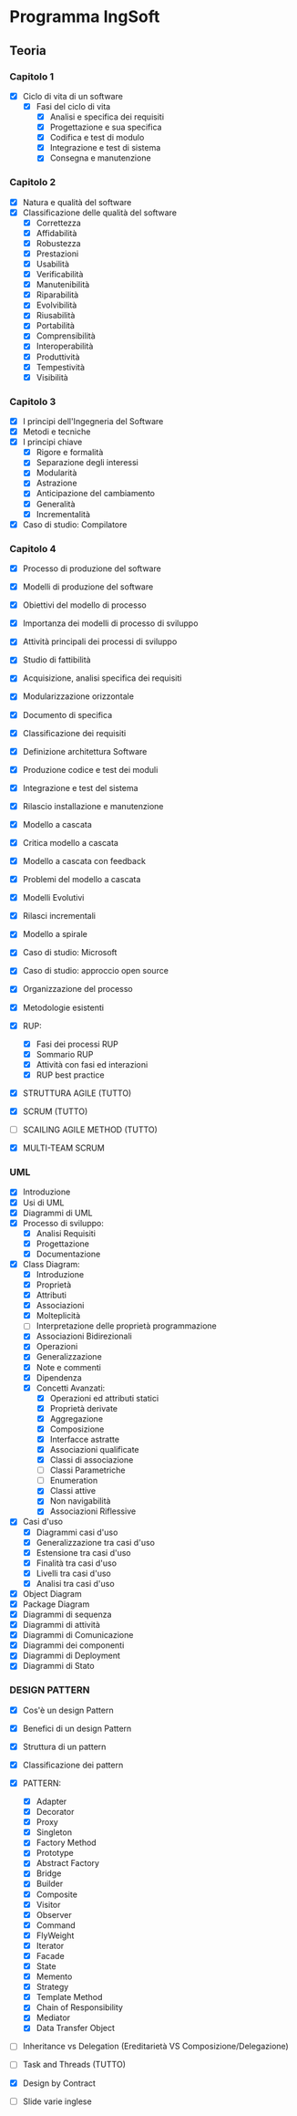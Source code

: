 # Programma IngSoft

## Teoria

### Capitolo 1

- [x] Ciclo di vita di un software
  - [x] Fasi del ciclo di vita
    - [x] Analisi e specifica dei requisiti
    - [x] Progettazione e sua specifica
    - [x] Codifica e test di modulo
    - [x] Integrazione e test di sistema
    - [x] Consegna e manutenzione

### Capitolo 2

- [x] Natura e qualità del software
- [x] Classificazione delle qualità del software
  - [x] Correttezza
  - [x] Affidabilità
  - [x] Robustezza
  - [x] Prestazioni
  - [x] Usabilità
  - [x] Verificabilità
  - [x] Manutenibilità
  - [x] Riparabilità
  - [x] Evolvibilità
  - [x] Riusabilità
  - [x] Portabilità
  - [x] Comprensibilità
  - [x] Interoperabilità
  - [x] Produttività
  - [x] Tempestività
  - [x] Visibilità

### Capitolo 3

- [x] I principi dell'Ingegneria del Software
- [x] Metodi e tecniche
- [x] I principi chiave
  - [x] Rigore e formalità
  - [x] Separazione degli interessi
  - [x] Modularità
  - [x] Astrazione
  - [x] Anticipazione del cambiamento
  - [x] Generalità
  - [x] Incrementalità
- [x] Caso di studio: Compilatore

### Capitolo 4

- [x] Processo di produzione del software
- [x] Modelli di produzione del software
- [x] Obiettivi del modello di processo
- [x] Importanza dei modelli di processo di sviluppo
- [x] Attività principali dei processi di sviluppo
- [x] Studio di fattibilità
- [x] Acquisizione, analisi specifica dei requisiti
- [x] Modularizzazione orizzontale
- [x] Documento di specifica
- [x] Classificazione dei requisiti
- [x] Definizione architettura Software
- [x] Produzione codice e test dei moduli
- [x] Integrazione e test del sistema
- [x] Rilascio installazione e manutenzione

- [x] Modello a cascata
- [x] Critica modello a cascata
- [x] Modello a cascata con feedback
- [x] Problemi del modello a cascata
- [x] Modelli Evolutivi
- [x] Rilasci incrementali
- [x] Modello a spirale
- [x] Caso di studio: Microsoft
- [x] Caso di studio: approccio open source
- [x] Organizzazione del processo
- [x] Metodologie esistenti
- [x] RUP:
  - [x] Fasi dei processi RUP
  - [x] Sommario RUP
  - [x] Attività con fasi ed interazioni
  - [x] RUP best practice
- [x] STRUTTURA AGILE (TUTTO)
- [x] SCRUM (TUTTO)
- [ ] SCAILING AGILE METHOD (TUTTO)
- [x] MULTI-TEAM SCRUM

### UML

- [x] Introduzione
- [x] Usi di UML
- [x] Diagrammi di UML
- [x] Processo di sviluppo:
  - [x] Analisi Requisiti
  - [x] Progettazione
  - [x] Documentazione
- [x] Class Diagram:
  - [x] Introduzione
  - [x] Proprietà
  - [x] Attributi
  - [x] Associazioni
  - [x] Molteplicità
  - [ ] Interpretazione delle proprietà programmazione
  - [x] Associazioni Bidirezionali
  - [x] Operazioni
  - [x] Generalizzazione
  - [x] Note e commenti
  - [x] Dipendenza
  - [x] Concetti Avanzati:
    - [x] Operazioni ed attributi statici
    - [x] Proprietà derivate
    - [x] Aggregazione
    - [x] Composizione
    - [x] Interfacce astratte
    - [x] Associazioni qualificate
    - [x] Classi di associazione
    - [ ] Classi Parametriche
    - [ ] Enumeration
    - [x] Classi attive
    - [x] Non navigabilità
    - [x] Associazioni Riflessive
- [x] Casi d'uso
  - [x] Diagrammi casi d'uso
  - [x] Generalizzazione tra casi d'uso
  - [x] Estensione tra casi d'uso
  - [x] Finalità tra casi d'uso
  - [x] Livelli tra casi d'uso
  - [x] Analisi tra casi d'uso
- [x] Object Diagram
- [x] Package Diagram
- [x] Diagrammi di sequenza
- [x] Diagrammi di attività
- [x] Diagrammi di Comunicazione
- [x] Diagrammi dei componenti
- [x] Diagrammi di Deployment
- [x] Diagrammi di Stato

### DESIGN PATTERN

- [x] Cos'è un design Pattern
- [x] Benefici di un design Pattern
- [x] Struttura di un pattern
- [x] Classificazione dei pattern

- [x] PATTERN:

  - [x] Adapter
  - [x] Decorator
  - [x] Proxy
  - [x] Singleton
  - [x] Factory Method
  - [x] Prototype
  - [x] Abstract Factory
  - [x] Bridge
  - [x] Builder
  - [x] Composite
  - [x] Visitor
  - [x] Observer
  - [x] Command
  - [x] FlyWeight
  - [x] Iterator
  - [x] Facade
  - [x] State
  - [x] Memento
  - [x] Strategy
  - [x] Template Method
  - [x] Chain of Responsibility
  - [x] Mediator
  - [x] Data Transfer Object

- [ ] Inheritance vs Delegation (Ereditarietà VS Composizione/Delegazione)
- [ ] Task and Threads (TUTTO)
- [x] Design by Contract
- [ ] Slide varie inglese
